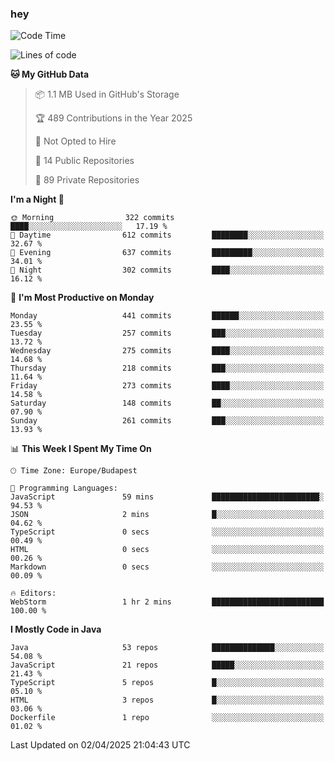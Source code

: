 ### hey

<!--START_SECTION:waka-->
![Code Time](http://img.shields.io/badge/Code%20Time-1%2C153%20hrs%2018%20mins-blue)

![Lines of code](https://img.shields.io/badge/From%20Hello%20World%20I%27ve%20Written-2.6%20million%20lines%20of%20code-blue)

**🐱 My GitHub Data** 

> 📦 1.1 MB Used in GitHub's Storage 
 > 
> 🏆 489 Contributions in the Year 2025
 > 
> 🚫 Not Opted to Hire
 > 
> 📜 14 Public Repositories 
 > 
> 🔑 89 Private Repositories 
 > 
**I'm a Night 🦉** 

```text
🌞 Morning                322 commits         ████░░░░░░░░░░░░░░░░░░░░░   17.19 % 
🌆 Daytime                612 commits         ████████░░░░░░░░░░░░░░░░░   32.67 % 
🌃 Evening                637 commits         █████████░░░░░░░░░░░░░░░░   34.01 % 
🌙 Night                  302 commits         ████░░░░░░░░░░░░░░░░░░░░░   16.12 % 
```
📅 **I'm Most Productive on Monday** 

```text
Monday                   441 commits         ██████░░░░░░░░░░░░░░░░░░░   23.55 % 
Tuesday                  257 commits         ███░░░░░░░░░░░░░░░░░░░░░░   13.72 % 
Wednesday                275 commits         ████░░░░░░░░░░░░░░░░░░░░░   14.68 % 
Thursday                 218 commits         ███░░░░░░░░░░░░░░░░░░░░░░   11.64 % 
Friday                   273 commits         ████░░░░░░░░░░░░░░░░░░░░░   14.58 % 
Saturday                 148 commits         ██░░░░░░░░░░░░░░░░░░░░░░░   07.90 % 
Sunday                   261 commits         ███░░░░░░░░░░░░░░░░░░░░░░   13.93 % 
```


📊 **This Week I Spent My Time On** 

```text
🕑︎ Time Zone: Europe/Budapest

💬 Programming Languages: 
JavaScript               59 mins             ████████████████████████░   94.53 % 
JSON                     2 mins              █░░░░░░░░░░░░░░░░░░░░░░░░   04.62 % 
TypeScript               0 secs              ░░░░░░░░░░░░░░░░░░░░░░░░░   00.49 % 
HTML                     0 secs              ░░░░░░░░░░░░░░░░░░░░░░░░░   00.26 % 
Markdown                 0 secs              ░░░░░░░░░░░░░░░░░░░░░░░░░   00.09 % 

🔥 Editors: 
WebStorm                 1 hr 2 mins         █████████████████████████   100.00 % 
```

**I Mostly Code in Java** 

```text
Java                     53 repos            ██████████████░░░░░░░░░░░   54.08 % 
JavaScript               21 repos            █████░░░░░░░░░░░░░░░░░░░░   21.43 % 
TypeScript               5 repos             █░░░░░░░░░░░░░░░░░░░░░░░░   05.10 % 
HTML                     3 repos             █░░░░░░░░░░░░░░░░░░░░░░░░   03.06 % 
Dockerfile               1 repo              ░░░░░░░░░░░░░░░░░░░░░░░░░   01.02 % 
```




 Last Updated on 02/04/2025 21:04:43 UTC
<!--END_SECTION:waka-->
